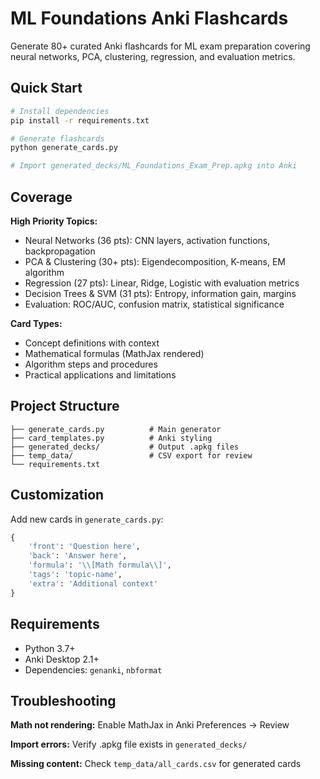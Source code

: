 # ML Foundations Anki Flashcards

Generate 80+ curated Anki flashcards for ML exam preparation covering neural networks, PCA, clustering, regression, and evaluation metrics.

## Quick Start

```bash
# Install dependencies
pip install -r requirements.txt

# Generate flashcards
python generate_cards.py

# Import generated_decks/ML_Foundations_Exam_Prep.apkg into Anki
```

## Coverage

**High Priority Topics:**
- Neural Networks (36 pts): CNN layers, activation functions, backpropagation
- PCA & Clustering (30+ pts): Eigendecomposition, K-means, EM algorithm
- Regression (27 pts): Linear, Ridge, Logistic with evaluation metrics
- Decision Trees & SVM (31 pts): Entropy, information gain, margins
- Evaluation: ROC/AUC, confusion matrix, statistical significance

**Card Types:**
- Concept definitions with context
- Mathematical formulas (MathJax rendered)
- Algorithm steps and procedures
- Practical applications and limitations

## Project Structure

```
├── generate_cards.py          # Main generator
├── card_templates.py          # Anki styling
├── generated_decks/           # Output .apkg files
├── temp_data/                 # CSV export for review
└── requirements.txt
```

## Customization

Add new cards in `generate_cards.py`:

```python
{
    'front': 'Question here',
    'back': 'Answer here', 
    'formula': '\\[Math formula\\]',
    'tags': 'topic-name',
    'extra': 'Additional context'
}
```

## Requirements

- Python 3.7+
- Anki Desktop 2.1+
- Dependencies: `genanki`, `nbformat`

## Troubleshooting

**Math not rendering:** Enable MathJax in Anki Preferences → Review

**Import errors:** Verify .apkg file exists in `generated_decks/`

**Missing content:** Check `temp_data/all_cards.csv` for generated cards